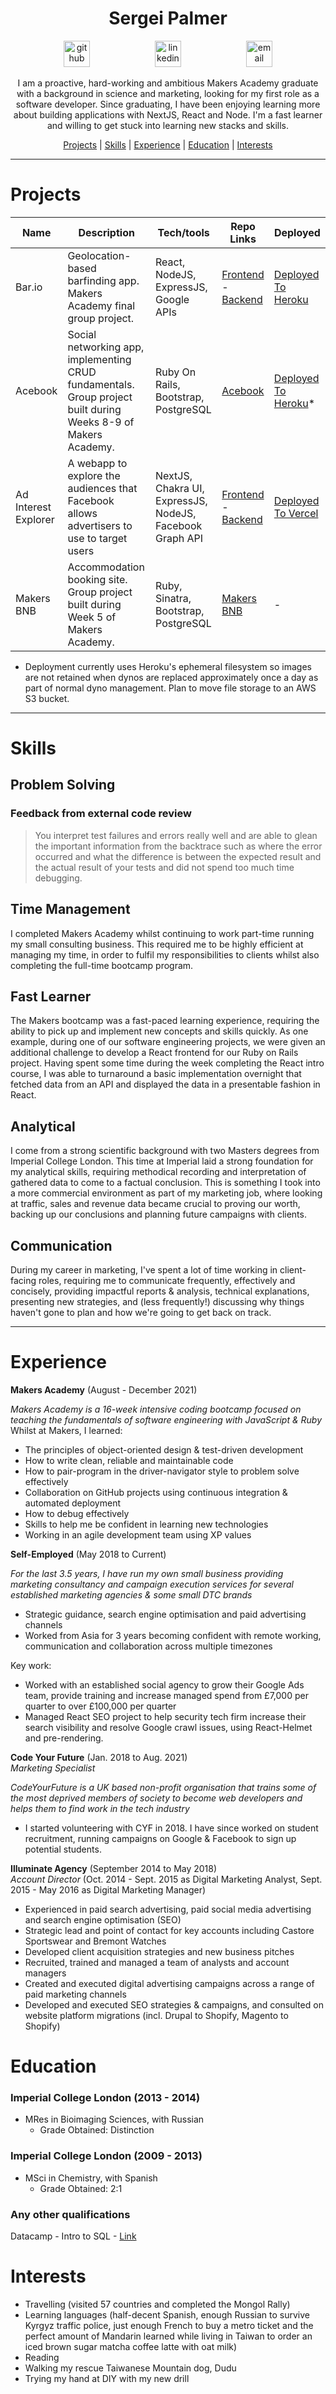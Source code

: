 <h1 align="center">Sergei Palmer</h1>
<p align="center">
<a href="https://github.com/s-palmer">
<img src="https://github.githubassets.com/images/modules/logos_page/GitHub-Mark.png" alt="github" hspace="50" height="42" width="42"></a>
<a href="https://www.linkedin.com/in/sergei-palmer/">
<img src="https://cdn-icons-png.flaticon.com/512/174/174857.png" alt="linkedin" hspace="50" height="42" width="42"></a>
<a href="mailto: sergeipalmer@protonmail.ch">
<img src="https://protonmail.com/images/protonmail-logo-square.png" alt="email" hspace="50" height="42" width="42"></a>
</p>

<p align="center">
I am a proactive, hard-working and ambitious Makers Academy graduate with a background in science and marketing, looking for my first role as a software developer. Since graduating, I have been enjoying learning more about building applications with NextJS, React and Node. I'm a fast learner and willing to get stuck into learning new stacks and skills.

</p>

<div align="center">

[Projects](#projects) | [Skills](#skills) | [Experience](#experience) | [Education](#education) | [Interests](#interests)

</div>

---

<!-- A sentence about who and what you are. Then a sentence about what you've achieved. And then a sentence about what excites you about tech. -->

# Projects

| Name                  | Description | Tech/tools        | Repo Links | Deployed |
| ----------------------| ------------| ----------------- | ----------------- | ----------------- | 
| Bar.io                | Geolocation-based barfinding app. Makers Academy final group project. | React, NodeJS, ExpressJS, Google APIs | [Frontend](https://github.com/s-palmer/bar.io-frontend) - [Backend](https://github.com/s-palmer/bar.io-backend)  | [Deployed To Heroku](https://bar-io.herokuapp.com/) |
| Acebook               | Social networking app, implementing CRUD fundamentals. Group project built during Weeks 8-9 of Makers Academy. | Ruby On Rails, Bootstrap, PostgreSQL | [Acebook](https://github.com/s-palmer/acebook) | [Deployed To Heroku](https://the-acebook.herokuapp.com/)* |
| Ad Interest Explorer  | A webapp to explore the audiences that Facebook allows advertisers to use to target users | NextJS, Chakra UI, ExpressJS, NodeJS, Facebook Graph API | [Frontend](https://github.com/s-palmer/facebook-interest-api) - [Backend](https://github.com/s-palmer/fb-interest-api-backend) | [Deployed To Vercel](https://fb-interest-api.vercel.app/) |
| Makers BNB            | Accommodation booking site. Group project built during Week 5 of Makers Academy. | Ruby, Sinatra, Bootstrap, PostgreSQL | [Makers BNB](https://github.com/s-palmer/makers_bnb) | - |

* Deployment currently uses Heroku's ephemeral filesystem so images are not retained when dynos are replaced approximately once a day as part of normal dyno management. Plan to move file storage to an AWS S3 bucket.

---

# Skills

## Problem Solving

### Feedback from external code review

> You interpret test failures and errors really well and are able to glean the important information from the backtrace such as where the error occurred and what the difference is between the expected result and the actual result of your tests and did not spend too much time debugging.


## Time Management

I completed Makers Academy whilst continuing to work part-time running my small consulting business. This required me to be highly efficient at managing my time, in order to fulfil my responsibilities to clients whilst also completing the full-time bootcamp program.

## Fast Learner

The Makers bootcamp was a fast-paced learning experience, requiring the ability to pick up and implement new concepts and skills quickly. As one example, during one of our software engineering projects, we were given an additional challenge to develop a React frontend for our Ruby on Rails project. Having spent some time during the week completing the React intro course, I was able to turnaround a basic implementation overnight that fetched data from an API and displayed the data in a presentable fashion in React.

## Analytical

I come from a strong scientific background with two Masters degrees from Imperial College London. This time at Imperial laid a strong foundation for my analytical skills, requiring methodical recording and interpretation of gathered data to come to a factual conclusion. This is something I took into a more commercial environment as part of my marketing job, where looking at traffic, sales and revenue data became crucial to proving our worth, backing up our conclusions and planning future campaigns with clients.

## Communication

During my career in marketing, I've spent a lot of time working in client-facing roles, requiring me to communicate frequently, effectively and concisely, providing impactful reports & analysis, technical explanations, presenting new strategies, and (less frequently!) discussing why things haven't gone to plan and how we're going to get back on track. 

<!-- During the Maker's Academy bootcamp, I volunteered to run the end of week cohort retro, moderating the discussion and ensuring everyone was involved and contributing.  -->

<!-- ## Skills

Consider skills relevent to software development. Then consider your best skills. Pick 2-4 skills and write a short descriptive paragraph for each one. You should demonstrate how capable you are at this skill with examples.
(Using a STAR example Paragraph) Consider the questions below.

-STAR
-What was the situation/task? (ST)

-How was the skill used?

-What did you do? (action)

-What was the result?

- 1. 


#### This Skill

- Experience
- Achievements
- Evidence (STAR)

#### Another Skill

Descriptive paragraph of how capable you are at this skill and, if relevant, how it has developed (again use STAR for this)

- I achieved A during my work at B (job, or otherwise)
- I contributed to the growth of X while doing Y (job, or otherwise)
- I built this, made this, broke this, fixed this, etc.
- A link to some on-line evidence (blogs, videos, articles, etc.) -->

---

# Experience

**Makers Academy** (August - December 2021) 

_Makers Academy is a 16-week intensive coding bootcamp focused on teaching the fundamentals of software engineering with JavaScript & Ruby_
Whilst at Makers, I learned:
- The principles of object-oriented design & test-driven development
- How to write clean, reliable and maintainable code
- How to pair-program in the driver-navigator style to problem solve effectively
- Collaboration on GitHub projects using continuous integration & automated deployment
- How to debug effectively
- Skills to help me be confident in learning new technologies
- Working in an agile development team using XP values

**Self-Employed** (May 2018 to Current)

_For the last 3.5 years, I have run my own small business providing marketing consultancy and campaign execution services for several established marketing agencies & some small DTC brands_
* Strategic guidance, search engine optimisation and paid advertising channels
* Worked from Asia for 3 years becoming confident with remote working, communication and collaboration across multiple timezones

Key work:

- Worked with an established social agency to grow their Google Ads team, provide training and increase managed spend from £7,000 per quarter to over £100,000 per quarter
- Managed React SEO project to help security tech firm increase their search visibility and resolve Google crawl issues, using React-Helmet and pre-rendering.

**Code Your Future** (Jan. 2018 to Aug. 2021)         
_Marketing Specialist_

_CodeYourFuture is a UK based non-profit organisation that trains some of the most deprived members of society to become web developers and helps them to find work in the tech industry_
* I started volunteering with CYF in 2018. I have since worked on student recruitment, running campaigns on Google & Facebook to sign up potential students.

**Illuminate Agency** (September 2014 to May 2018)  
_Account Director_
  (Oct. 2014 - Sept. 2015 as Digital Marketing Analyst, Sept. 2015 - May 2016 as Digital Marketing Manager)

* Experienced in paid search advertising, paid social media advertising and search engine optimisation (SEO)
* Strategic lead and point of contact for key accounts including Castore Sportswear and Bremont Watches
* Developed client acquisition strategies and new business pitches
* Recruited, trained and managed a team of analysts and account managers
* Created and executed digital advertising campaigns across a range of paid marketing channels
* Developed and executed SEO strategies & campaigns, and consulted on website platform migrations (incl. Drupal to Shopify, Magento to Shopify)


# Education

### Imperial College London (2013 - 2014)

- MRes in Bioimaging Sciences, with Russian
  - Grade Obtained: Distinction

### Imperial College London (2009 - 2013)

- MSci in Chemistry, with Spanish
  - Grade Obtained: 2:1

### Any other qualifications

Datacamp - Intro to SQL - [Link](https://www.datacamp.com/statement-of-accomplishment/course/cb2db70823ad5e108978addbdf2f9396b2081912)
# Interests

- Travelling (visited 57 countries and completed the Mongol Rally)
- Learning languages (half-decent Spanish, enough Russian to survive Kyrgyz traffic police, just enough French to buy a metro ticket and the perfect amount of Mandarin learned while living in Taiwan to order an iced brown sugar matcha coffee latte with oat milk)
- Reading
- Walking my rescue Taiwanese Mountain dog, Dudu
- Trying my hand at DIY with my new drill
